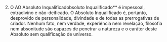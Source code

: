 ﻿2. O AO Absoluto Inqualificadobsoluto Inqualificado** é impessoal, extradivino e não-deificado. O Absoluto Inqualificado é, portanto, desprovido de personalidade, divindade e de todas as prerrogativas de criador. Nenhum fato, nem verdade, experiência nem revelação, filosofia nem absonitude são capazes de penetrar a natureza e o caráter deste Absoluto sem qualificação de universo.